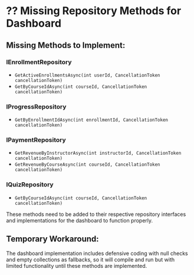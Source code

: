 # ?? Missing Repository Methods for Dashboard

## Missing Methods to Implement:

### IEnrollmentRepository
- `GetActiveEnrollmentsAsync(int userId, CancellationToken cancellationToken)`
- `GetByCourseIdAsync(int courseId, CancellationToken cancellationToken)`

### IProgressRepository  
- `GetByEnrollmentIdAsync(int enrollmentId, CancellationToken cancellationToken)`

### IPaymentRepository
- `GetRevenueByInstructorAsync(int instructorId, CancellationToken cancellationToken)`
- `GetRevenueByCourseAsync(int courseId, CancellationToken cancellationToken)`

### IQuizRepository
- `GetByCourseIdAsync(int courseId, CancellationToken cancellationToken)`

These methods need to be added to their respective repository interfaces and implementations for the dashboard to function properly.

## Temporary Workaround:
The dashboard implementation includes defensive coding with null checks and empty collections as fallbacks, so it will compile and run but with limited functionality until these methods are implemented.